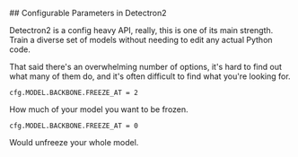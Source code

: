 ## Configurable Parameters in Detectron2

Detectron2 is a config heavy API, really, this is one of its main strength. Train a diverse set of models without needing to edit any actual Python code.

That said there's an overwhelming number of options, it's hard to find out what many of them do, and it's often difficult to find what you're looking for.

```
cfg.MODEL.BACKBONE.FREEZE_AT = 2
```

How much of your model you want to be frozen.

```
cfg.MODEL.BACKBONE.FREEZE_AT = 0 
```

Would unfreeze your whole model. 
